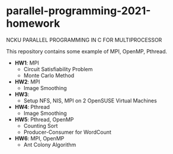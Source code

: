 # parallel-programming-2021-homework

NCKU PARALLEL PROGRAMMING IN C FOR MULTIPROCESSOR

This repository contains some example of MPI, OpenMP, Pthread.

- **HW1**: MPI
  + Circuit Satisfiability Problem
  + Monte Carlo Method
- **HW2**: MPI
  + Image Smoothing
- **HW3**:
  + Setup NFS, NIS, MPI on 2 OpenSUSE Virtual Machines
- **HW4**: Pthread
  + Image Smoothing
- **HW5**: Pthread, OpenMP
  + Counting Sort
  + Producer-Consumer for WordCount
- **HW6**: MPI, OpenMP
  + Ant Colony Algorithm